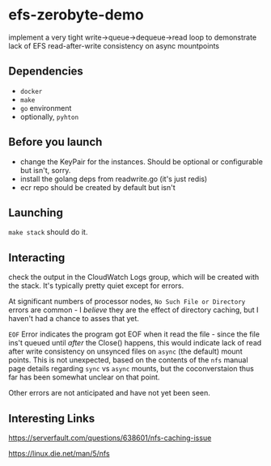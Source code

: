 # efs-zerobyte-demo
implement a very tight write->queue->dequeue->read loop to demonstrate lack of EFS read-after-write consistency on async mountpoints

## Dependencies 
* `docker` 
* `make`
* `go` environment
* optionally, `pyhton`

## Before you launch
* change the KeyPair for the instances.  Should be optional or configurable but isn't, sorry.
* install the golang deps from readwrite.go (it's just redis)
* ecr repo should be created by default but isn't

## Launching

`make stack` should do it.  

## Interacting

check the output in the CloudWatch Logs group, which will be created with the stack.  It's typically pretty quiet except for errors.

At significant numbers of processor nodes, `No Such File or Directory` errors are common - I _believe_ they are the effect of directory caching, but I haven't had a chance to asses that yet.  

`EOF` Error indicates the program got EOF when it read the file - since the file ins't queued until _after_ the Close() happens, this would indicate lack of read after write consistency on unsynced files on `async` (the default) mount points.  This is not unexpected, based on the contents of the `nfs` manual page details regarding `sync` vs `async` mounts, but the coconverstaion thus far has been somewhat unclear on that point.

Other errors are not anticipated and have not yet been seen.

## Interesting Links

https://serverfault.com/questions/638601/nfs-caching-issue

https://linux.die.net/man/5/nfs
